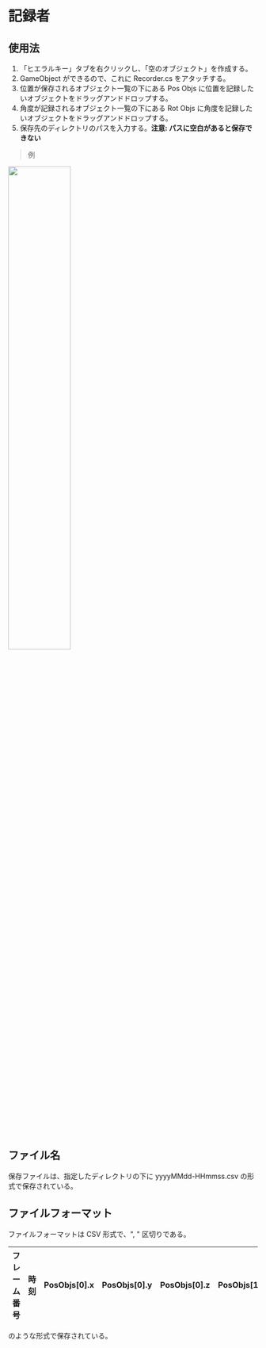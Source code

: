 # 記録者

## 使用法
1. 「ヒエラルキー」タブを右クリックし、「空のオブジェクト」を作成する。
1. GameObject ができるので、これに Recorder.cs をアタッチする。
1. 位置が保存されるオブジェクト一覧の下にある Pos Objs に位置を記録したいオブジェクトをドラッグアンドドロップする。
1. 角度が記録されるオブジェクト一覧の下にある Rot Objs に角度を記録したいオブジェクトをドラッグアンドドロップする。
1. 保存先のディレクトリのパスを入力する。**注意: パスに空白があると保存できない**

> 例

<img src="https://user-images.githubusercontent.com/39254183/140328313-ce8511ed-56f8-4046-80d8-fa033a4e44b4.png" width="50%">

## ファイル名
保存ファイルは、指定したディレクトリの下に yyyyMMdd-HHmmss.csv の形式で保存されている。

## ファイルフォーマット
ファイルフォーマットは CSV 形式で、", " 区切りである。

|フレーム番号|時刻|PosObjs[0].x|PosObjs[0].y|PosObjs[0].z|PosObjs[1].x|PosObjs[1].y|PosObjs[1].z|...|RotObjs[0].x|RotObjs[0].y|RotObjs[0].z|RotObjs[1].x|RotObjs[1].y|RotObjs[1].z|...|
|:--:|:--:|:--:|:--:|:--:|:--:|:--:|:--:|:--:|:--:|:--:|:--:|:--:|:--:|:--:|:--:|

のような形式で保存されている。
